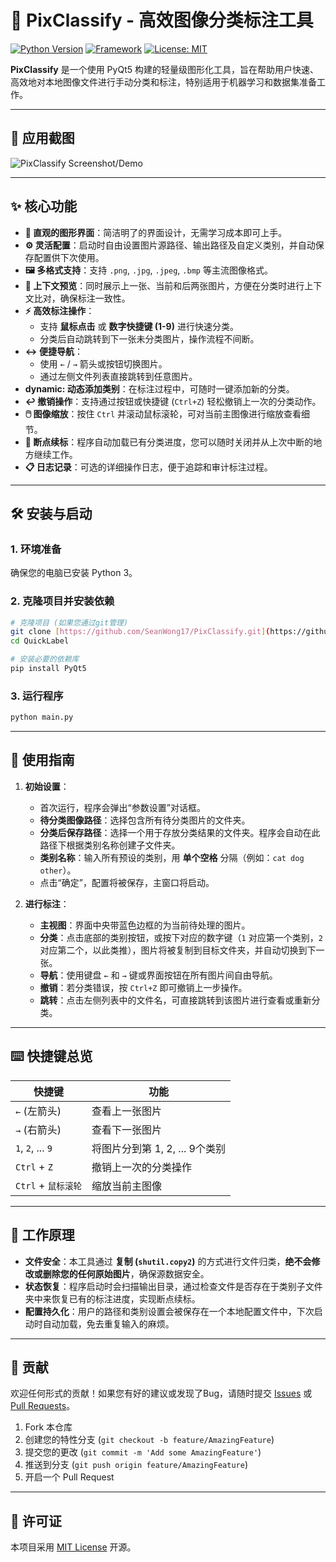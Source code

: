 # 🚀 PixClassify - 高效图像分类标注工具

[![Python Version](https://img.shields.io/badge/Python-3.8%2B-blue.svg)](https://www.python.org/)
[![Framework](https://img.shields.io/badge/Framework-PyQt5-green.svg)](https://riverbankcomputing.com/software/pyqt/)
[![License: MIT](https://img.shields.io/badge/License-MIT-yellow.svg)](https://opensource.org/licenses/MIT)

**PixClassify** 是一个使用 PyQt5 构建的轻量级图形化工具，旨在帮助用户快速、高效地对本地图像文件进行手动分类和标注，特别适用于机器学习和数据集准备工作。

---

## 📸 应用截图


![PixClassify Screenshot/Demo](https://imgur.com/a/FP5DY8i)

---

## ✨ 核心功能

* **🎨 直观的图形界面**：简洁明了的界面设计，无需学习成本即可上手。
* **⚙️ 灵活配置**：启动时自由设置图片源路径、输出路径及自定义类别，并自动保存配置供下次使用。
* **🖼️ 多格式支持**：支持 `.png`, `.jpg`, `.jpeg`, `.bmp` 等主流图像格式。
* **👀 上下文预览**：同时展示上一张、当前和后两张图片，方便在分类时进行上下文比对，确保标注一致性。
* **⚡️ 高效标注操作**：
    * 支持 **鼠标点击** 或 **数字快捷键 (1-9)** 进行快速分类。
    * 分类后自动跳转到下一张未分类图片，操作流程不间断。
* **↔️ 便捷导航**：
    * 使用 `←` / `→` 箭头或按钮切换图片。
    * 通过左侧文件列表直接跳转到任意图片。
* **dynamic: 动态添加类别**：在标注过程中，可随时一键添加新的分类。
* **↩️ 撤销操作**：支持通过按钮或快捷键 (`Ctrl+Z`) 轻松撤销上一次的分类动作。
* **🖱️ 图像缩放**：按住 `Ctrl` 并滚动鼠标滚轮，可对当前主图像进行缩放查看细节。
* **🔄 断点续标**：程序自动加载已有分类进度，您可以随时关闭并从上次中断的地方继续工作。
* **📋 日志记录**：可选的详细操作日志，便于追踪和审计标注过程。

---

## 🛠️ 安装与启动

### 1. 环境准备
确保您的电脑已安装 Python 3。

### 2. 克隆项目并安装依赖
```bash
# 克隆项目 (如果您通过git管理)
git clone [https://github.com/SeanWong17/PixClassify.git](https://github.com/SeanWong17/PixClassify.git)
cd QuickLabel

# 安装必要的依赖库
pip install PyQt5
```

### 3. 运行程序
```bash
python main.py
```

---

## 📖 使用指南

1.  **初始设置**：
    * 首次运行，程序会弹出“参数设置”对话框。
    * **待分类图像路径**：选择包含所有待分类图片的文件夹。
    * **分类后保存路径**：选择一个用于存放分类结果的文件夹。程序会自动在此路径下根据类别名称创建子文件夹。
    * **类别名称**：输入所有预设的类别，用 **单个空格** 分隔（例如：`cat dog other`）。
    * 点击“确定”，配置将被保存，主窗口将启动。

2.  **进行标注**：
    * **主视图**：界面中央带蓝色边框的为当前待处理的图片。
    * **分类**：点击底部的类别按钮，或按下对应的数字键（`1` 对应第一个类别，`2` 对应第二个，以此类推），图片将被复制到目标文件夹，并自动切换到下一张。
    * **导航**：使用键盘 `←` 和 `→` 键或界面按钮在所有图片间自由导航。
    * **撤销**：若分类错误，按 `Ctrl+Z` 即可撤销上一步操作。
    * **跳转**：点击左侧列表中的文件名，可直接跳转到该图片进行查看或重新分类。

---

## ⌨️ 快捷键总览

| 快捷键             | 功能                         |
| ------------------ | ---------------------------- |
| `←` (左箭头)         | 查看上一张图片               |
| `→` (右箭头)         | 查看下一张图片               |
| `1`, `2`, ... `9`  | 将图片分到第 1, 2, ... 9个类别 |
| `Ctrl` + `Z`       | 撤销上一次的分类操作         |
| `Ctrl` + `鼠标滚轮`  | 缩放当前主图像               |

---

## 🔬 工作原理

* **文件安全**：本工具通过 **复制 (`shutil.copy2`)** 的方式进行文件归类，**绝不会修改或删除您的任何原始图片**，确保源数据安全。
* **状态恢复**：程序启动时会扫描输出目录，通过检查文件是否存在于类别子文件夹中来恢复已有的标注进度，实现断点续标。
* **配置持久化**：用户的路径和类别设置会被保存在一个本地配置文件中，下次启动时自动加载，免去重复输入的麻烦。

---

## 🙌 贡献

欢迎任何形式的贡献！如果您有好的建议或发现了Bug，请随时提交 [Issues](https://github.com/SeanWong17/PixClassify/issues) 或 [Pull Requests](https://github.com/SeanWong17/PixClassify/pulls)。

1.  Fork 本仓库
2.  创建您的特性分支 (`git checkout -b feature/AmazingFeature`)
3.  提交您的更改 (`git commit -m 'Add some AmazingFeature'`)
4.  推送到分支 (`git push origin feature/AmazingFeature`)
5.  开启一个 Pull Request

---

## 📄 许可证

本项目采用 [MIT License](LICENSE) 开源。
